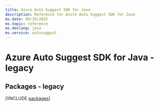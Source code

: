 ```yaml
---
title: Azure Auto Suggest SDK for Java
description: Reference for Azure Auto Suggest SDK for Java
ms.date: 09/29/2025
ms.topic: reference
ms.devlang: java
ms.service: autosuggest
---
```

# Azure Auto Suggest SDK for Java - legacy
## Packages - legacy
[!INCLUDE [packages](auto-suggest-index.md)]
